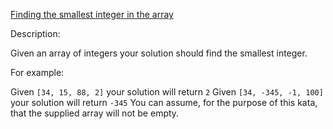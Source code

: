 [Finding the smallest integer in the array](https://www.codewars.com/kata/55a2d7ebe362935a210000b2/discuss)

Description:

Given an array of integers your solution should find the smallest integer.

For example:

Given `[34, 15, 88, 2]` your solution will return `2`
Given `[34, -345, -1, 100]` your solution will return `-345`
You can assume, for the purpose of this kata, that the supplied array will not be empty.